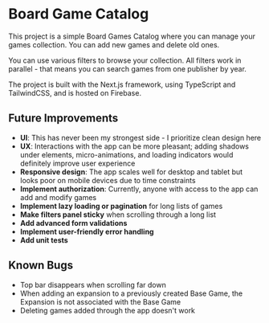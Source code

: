 # Board Game Catalog

This project is a simple Board Games Catalog where you can manage your games collection. You can add new games and delete old ones.

You can use various filters to browse your collection. All filters work in parallel - that means you can search games from one publisher by year.

The project is built with the Next.js framework, using TypeScript and TailwindCSS, and is hosted on Firebase.

## Future Improvements

- **UI**: This has never been my strongest side - I prioritize clean design here
- **UX**: Interactions with the app can be more pleasant; adding shadows under elements, micro-animations, and loading indicators would definitely improve user experience
- **Responsive design**: The app scales well for desktop and tablet but looks poor on mobile devices due to time constraints
- **Implement authorization**: Currently, anyone with access to the app can add and modify games
- **Implement lazy loading or pagination** for long lists of games
- **Make filters panel sticky** when scrolling through a long list
- **Add advanced form validations**
- **Implement user-friendly error handling**
- **Add unit tests**

## Known Bugs

- Top bar disappears when scrolling far down
- When adding an expansion to a previously created Base Game, the Expansion is not associated with the Base Game
- Deleting games added through the app doesn't work
